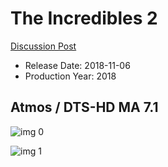 # The Incredibles 2

[Discussion Post](https://www.avsforum.com/threads/bass-eq-for-filtered-movies.2995212/post-57049344)

* Release Date: 2018-11-06
* Production Year: 2018

## Atmos / DTS-HD MA 7.1

![img 0](https://i.imgur.com/mDv9d9K.jpg)

![img 1](https://i.imgur.com/tq85hpt.png)

